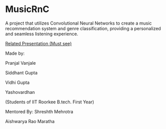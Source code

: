 # MusicRnC
A project that utilizes Convolutional Neural Networks to create a music recommendation system and genre classification, providing a personalized and seamless listening experience.

[Related Presentation (Must see)](https://docs.google.com/presentation/d/1zzPMQsCPdOJwwZgkPYTzKr8t4RiqIoSack5H5CHUUow/edit?usp=sharing)

Made by:

Pranjal Vanjale

Siddhant Gupta

Vidhi Gupta

Yashovardhan

(Students of IIT Roorkee B.tech. First Year)


Mentored By:
Shreshth Mehrotra

Aishwarya Rao Maratha
